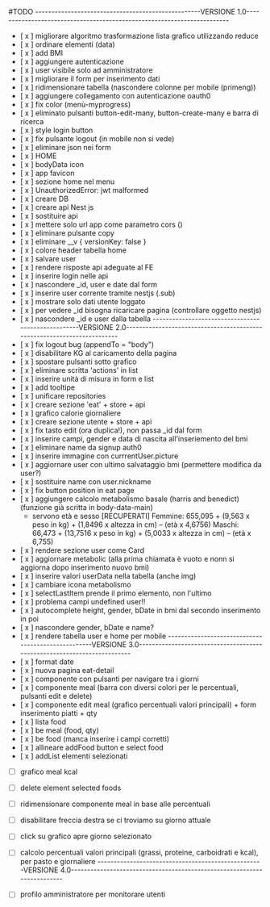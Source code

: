#TODO
---------------------------------------------------VERSIONE 1.0------------------------------------------------------------------------
- [ x ] migliorare algoritmo trasformazione lista grafico utilizzando reduce
- [ x ] ordinare elementi (data)
- [ x ] add BMI
- [ x ] aggiungere autenticazione
- [ x ] user visibile solo ad amministratore
- [ x ] migliorare il form per inserimento dati
- [ x ] ridimensionare tabella (nascondere colonne per mobile (primeng))
- [ x ] aggiungere collegamento con autenticazione oauth0
- [ x ] fix color (menù-myprogress)
- [ x ] eliminato pulsanti button-edit-many, button-create-many e barra di ricerca
- [ x ] style login button
- [ x ] fix pulsante logout (in mobile non si vede)
- [ x ] eliminare json nei form
- [ x ] HOME
- [ x ] bodyData icon
- [ x ] app favicon
- [ x ] sezione home nel menu
- [ x ] UnauthorizedError: jwt malformed
- [ x ] creare DB
- [ x ] creare api Nest js
- [ x ] sostituire api
- [ x ] mettere solo url app come parametro cors ()
- [ x ] eliminare pulsante copy
- [ x ] eliminare __v { versionKey: false }
- [ x ] colore header tabella home
- [ x ] salvare user
- [ x ] rendere risposte api adeguate al FE
- [ x ] inserire login nelle api
- [ x ] nascondere _id, user e date dal form
- [ x ] inserire user corrente tramite nestjs (.sub)
- [ x ] mostrare solo dati utente loggato
- [ x ] per vedere _id bisogna ricaricare pagina (controllare oggetto nestjs)
- [ x ] nascondere _id e user dalla tabella
  ---------------------------------------------------VERSIONE 2.0------------------------------------------------------------------------
- [ x ] fix logout bug (appendTo = "body")
- [ x ] disabilitare KG al caricamento della pagina
- [ x ] spostare pulsanti sotto grafico
- [ x ] eliminare scritta 'actions' in list
- [ x ] inserire unità di misura in form e list
- [ x ] add tooltipe
- [ x ] unificare repositories
- [ x ] creare sezione 'eat' + store + api
- [ x ] grafico calorie giornaliere
- [ x ] creare sezione utente + store + api
- [ x ] fix tasto edit (ora duplica!), non passa _id dal form
- [ x ] inserire campi, gender e data di nascita all'inseriemento del bmi
- [ x ] eliminare name da signup auth0
- [ x ] inserire immagine con currrentUser.picture
- [ x ] aggiornare user con ultimo salvataggio bmi (permettere modifica da user?)
- [ x ] sostituire name con user.nickname
- [ x ] fix button position in eat page
- [ x ] aggiungere calcolo metabolismo basale (harris and benedict) (funzione già scritta in body-data-main)
  - servono età e sesso [RECUPERATI]
    Femmine: 655,095 + (9,563 x peso in kg) + (1,8496 x altezza in cm) – (età x 4,6756)
    Maschi: 66,473 + (13,7516 x peso in kg) + (5,0033 x altezza in cm) – (età x 6,755)
- [ x ] rendere sezione user come Card
- [ x ] aggiornare metabolic (alla prima chiamata è vuoto e nonn si aggiorna dopo inserimento nuovo bmi)
- [ x ] inserire valori userData nella tabella (anche img)
- [ x ] cambiare icona metabolismo
- [ x ] selectLastItem prende il primo elemento, non l'ultimo
- [ x ] problema campi undefined user!!
- [ x ] autocomplete height, gender, bDate in bmi dal secondo inserimento in poi
- [ x ] nascondere gender, bDate e name?
- [ x ] rendere tabella user e home per mobile
  ---------------------------------------------------VERSIONE 3.0------------------------------------------------------------------------
- [ x ] format date
- [ x ] nuova pagina eat-detail
- [ x ] componente con pulsanti per navigare tra i giorni
- [ x ] componente meal (barra con diversi colori per le percentuali, pulsanti edit e delete)
- [ x ] componente edit meal (grafico percentuali valori principali) + form inserimento piatti + qty
- [ x ] lista food
- [ x ] be meal (food, qty)
- [ x ] be food (manca inserire i campi corretti)
- [ x ] allineare addFood button e select food
- [ x ] addList elementi selezionati
- [   ] grafico meal kcal
- [   ] delete element selected foods
- [   ] ridimensionare componente meal in base alle percentuali
- [   ] disabilitare freccia destra se ci troviamo su giorno attuale
- [   ] click su grafico apre giorno selezionato
- [   ] calcolo percentuali valori principali (grassi, proteine, carboidrati e kcal), per pasto e giornaliere
  ---------------------------------------------------VERSIONE 4.0------------------------------------------------------------------------

- [   ] profilo amministratore per monitorare utenti
